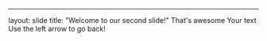 
---
layout: slide
title: "Welcome to our second slide!"
That's awesome
Your text
Use the left arrow to go back!
